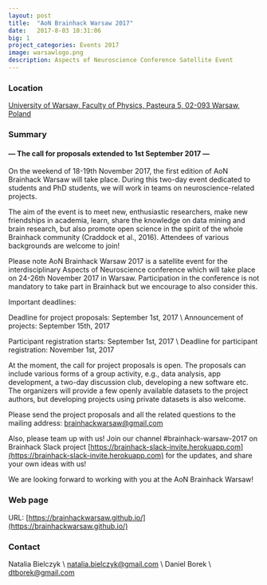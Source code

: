 ```yaml
---
layout: post
title:  "AoN Brainhack Warsaw 2017"
date:   2017-8-03 10:31:06
big: 1
project_categories: Events 2017
image: warsawlogo.png
description: Aspects of Neuroscience Conference Satellite Event
---
```


### Location
[University of Warsaw, Faculty of Physics, Pasteura 5, 02-093 Warsaw, Poland](https://www.google.com/maps?ll=52.212426,20.983057&z=16&t=m&hl=en-US&gl=PL&mapclient=embed&cid=16956103603900586185)

### Summary
#### — The call for proposals extended to 1st September 2017 —

On the weekend of 18-19th November 2017, the first edition of AoN Brainhack Warsaw will take place. During this two-day event dedicated to students and PhD students, we will work in teams on neuroscience-related projects.

The aim of the event is to meet new, enthusiastic researchers, make new friendships in academia, learn, share the knowledge on data mining and brain research, but also promote open science in the spirit of the whole Brainhack community (Craddock et al., 2016). Attendees of various backgrounds are welcome to join!

Please note AoN Brainhack Warsaw 2017 is a satellite event for the interdisciplinary Aspects of Neuroscience conference which will take place on 24-26th November 2017 in Warsaw. Participation in the conference is not mandatory to take part in Brainhack but we encourage to also consider this.

Important deadlines:

Deadline for project proposals:                      September 1st, 2017 \\
Announcement of projects:                            September 15th, 2017

Participant registration starts:                        September 1st, 2017 \\
Deadline for participant registration:              November 1st, 2017

At the moment, the call for project proposals is open. The proposals can include various forms of a group activity, e.g., data analysis, app development, a two-day discussion club, developing a new software etc. The organizers will provide a few openly available datasets to the project authors, but developing projects using private datasets is also welcome.

Please send the project proposals and all the related questions to the mailing address: [brainhackwarsaw@gmail.com](mailto:brainhackwarsaw@gmail.com)

Also, please team up with us! Join our channel #brainhack-warsaw-2017 on Brainhack Slack project [https://brainhack-slack-invite.herokuapp.com](https://brainhack-slack-invite.herokuapp.com) for the updates, and share your own ideas with us!

We are looking forward to working with you at the AoN Brainhack Warsaw!

### Web page

URL: [https://brainhackwarsaw.github.io/](https://brainhackwarsaw.github.io/)


### Contact
Natalia Bielczyk \\
[natalia.bielczyk@gmail.com](mailto:natalia.bielczyk@gmail.com) \\
Daniel Borek \\
[dtborek@gmail.com](mailto:dtborek@gmail.com)

